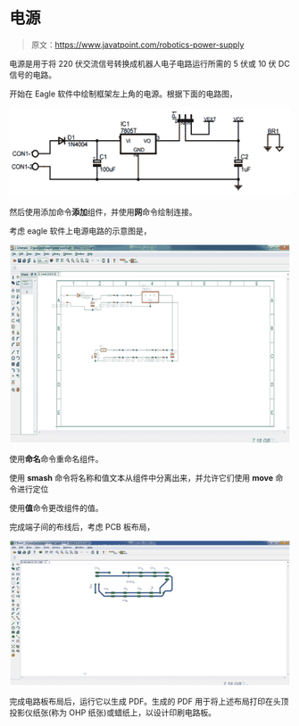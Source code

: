 # 电源

> 原文：<https://www.javatpoint.com/robotics-power-supply>

电源是用于将 220 伏交流信号转换成机器人电子电路运行所需的 5 伏或 10 伏 DC 信号的电路。

开始在 Eagle 软件中绘制框架左上角的电源。根据下面的电路图，

![Robotics Power Supply1](img/7996d9fbbe7368e5eb7a7a176d19569b.png)

然后使用添加命令**添加**组件，并使用**网**命令绘制连接。

考虑 eagle 软件上电源电路的示意图是，

![Robotics Power Supply2](img/41078f745c9d37bd1ea582e3ec2d7c4e.png)

使用**命名**命令重命名组件。

使用 **smash** 命令将名称和值文本从组件中分离出来，并允许它们使用 **move** 命令进行定位

使用**值**命令更改组件的值。

完成端子间的布线后，考虑 PCB 板布局，

![Robotics Power Supply3](img/8ac7e20d9ed1d4ea012f09d117b90e50.png)

完成电路板布局后，运行它以生成 PDF。生成的 PDF 用于将上述布局打印在头顶投影仪纸张(称为 OHP 纸张)或蜡纸上，以设计印刷电路板。